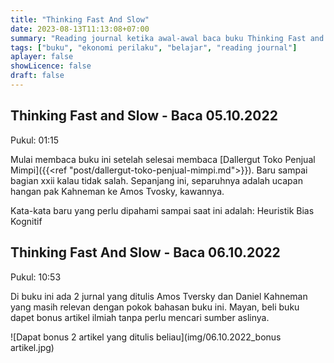 ```yaml
---
title: "Thinking Fast And Slow"
date: 2023-08-13T11:13:08+07:00
summary: "Reading journal ketika awal-awal baca buku Thinking Fast and Slow." 
tags: ["buku", "ekonomi perilaku", "belajar", "reading journal"]
aplayer: false
showLicence: false
draft: false
---
```


## Thinking Fast and Slow - Baca 05.10.2022

Pukul: 01:15

Mulai membaca buku ini setelah selesai membaca [Dallergut Toko Penjual Mimpi]({{<ref "post/dallergut-toko-penjual-mimpi.md">}}).
Baru sampai bagian xxii kalau tidak salah. Sepanjang ini, separuhnya adalah ucapan hangan pak Kahneman ke Amos Tvosky, kawannya.

Kata-kata baru yang perlu dipahami sampai saat ini adalah:
Heuristik
Bias
Kognitif

## Thinking Fast And Slow - Baca 06.10.2022

Pukul: 10:53

Di buku ini ada 2 jurnal yang ditulis Amos Tversky dan Daniel Kahneman yang masih relevan dengan pokok bahasan buku ini. Mayan, beli buku dapet bonus artikel ilmiah tanpa perlu mencari sumber aslinya.

![Dapat bonus 2 artikel yang ditulis beliau](img/06.10.2022_bonus artikel.jpg)
